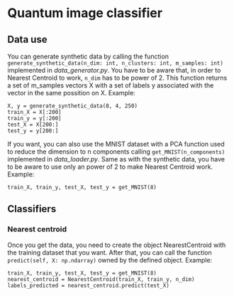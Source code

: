 # Quantum image classifier
## Data use
You can generate synthetic data by calling the function `generate_synthetic_data(n_dim: int, n_clusters: int, m_samples: int)` implemented in *data_generator.py*. You have to be aware that, in order to Nearest Centroid to work, `n_dim` has to be power of 2.
This function returns a set of m_samples vectors X with a set of labels y associated with the vector in the same possition on X. Example:

```{r}
X, y = generate_synthetic_data(8, 4, 250)
train_X = X[:200]
train_y = y[:200]
test_X = X[200:]
test_y = y[200:]
```

If you want, you can also use the MNIST dataset with a PCA function used to reduce the dimension to n components calling `get_MNIST(n_components)` implemented in *data_loader.py*. Same as with the synthetic data, you have to be aware to use only an power of 2 to make Nearest Centroid work. Example:

```{r}
train_X, train_y, test_X, test_y = get_MNIST(8)
```

## Classifiers
### Nearest centroid
Once you get the data, you need to create the object NearestCentroid with the training dataset that you want. After that, you can call the function `predict(self, X: np.ndarray)` owned by the defined object. Example:

```{r}
train_X, train_y, test_X, test_y = get_MNIST(8)
nearest_centroid = NearestCentroid(train_X, train_y, n_dim)
labels_predicted = nearest_centroid.predict(test_X)
```

